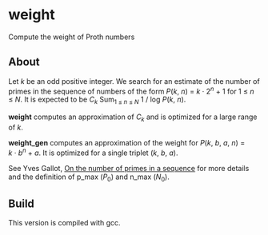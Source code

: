 # weight
Compute the weight of Proth numbers

## About

Let *k* be an odd positive integer. We search for an estimate of the number of primes in the sequence of numbers of the form *P*(*k*, *n*) = *k*&nbsp;&middot;&nbsp;2<sup>*n*</sup>&nbsp;+&nbsp;1 for 1 &le; *n* &le; *N*. It is expected to be *C*<sub>*k*</sub> Sum<sub>1&nbsp;&le;&nbsp;*n*&nbsp;&le;&nbsp;*N*</sub> 1&nbsp;/&nbsp;log&nbsp;*P*(*k*,&nbsp;*n*).  

**weight** computes an approximation of *C*<sub>*k*</sub> and is optimized for a large range of *k*.  

**weight_gen** computes an approximation of the weight for *P*(*k*,&nbsp;*b*,&nbsp;*a*,&nbsp;*n*) = *k*&nbsp;&middot;&nbsp;*b*<sup>*n*</sup>&nbsp;+&nbsp;*a*. It is optimized for a single triplet (*k*,&nbsp;*b*,&nbsp;*a*).  

See Yves Gallot, [On the number of primes in a sequence](https://github.com/galloty/weight/tree/main/doc/weight.pdf) for more details and the definition of p_max (*P*<sub>0</sub>) and n_max (*N*<sub>0</sub>).

## Build

This version is compiled with gcc.
